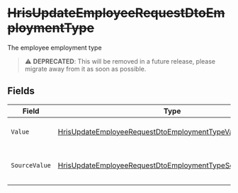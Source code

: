 # ~~HrisUpdateEmployeeRequestDtoEmploymentType~~

The employee employment type

> :warning: **DEPRECATED**: This will be removed in a future release, please migrate away from it as soon as possible.


## Fields

| Field                                                                                                                                               | Type                                                                                                                                                | Required                                                                                                                                            | Description                                                                                                                                         | Example                                                                                                                                             |
| --------------------------------------------------------------------------------------------------------------------------------------------------- | --------------------------------------------------------------------------------------------------------------------------------------------------- | --------------------------------------------------------------------------------------------------------------------------------------------------- | --------------------------------------------------------------------------------------------------------------------------------------------------- | --------------------------------------------------------------------------------------------------------------------------------------------------- |
| `Value`                                                                                                                                             | [HrisUpdateEmployeeRequestDtoEmploymentTypeValue](../../Models/Components/HrisUpdateEmployeeRequestDtoEmploymentTypeValue.md)                       | :heavy_minus_sign:                                                                                                                                  | The type of the employment.                                                                                                                         | permanent                                                                                                                                           |
| `SourceValue`                                                                                                                                       | [HrisUpdateEmployeeRequestDtoEmploymentTypeSourceValueUnion](../../Models/Components/HrisUpdateEmployeeRequestDtoEmploymentTypeSourceValueUnion.md) | :heavy_minus_sign:                                                                                                                                  | The source value of the employment type.                                                                                                            | Permanent                                                                                                                                           |